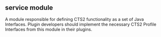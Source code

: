 service module
-------------
A module responsible for defining CTS2 functionality as a set of Java Interfaces. Plugin developers should implement the necessary CTS2 Profile Interfaces from this module in their plugins.
